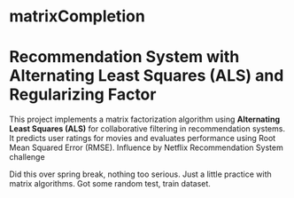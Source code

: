 # matrixCompletion

# Recommendation System with Alternating Least Squares (ALS) and Regularizing Factor

This project implements a matrix factorization algorithm using **Alternating Least Squares (ALS)** for collaborative filtering in recommendation systems. It predicts user ratings for movies and evaluates performance using Root Mean Squared Error (RMSE). Influence by Netflix Recommendation System challenge

Did this over spring break, nothing too serious. Just a little practice with matrix algorithms. Got some random test, train dataset.
